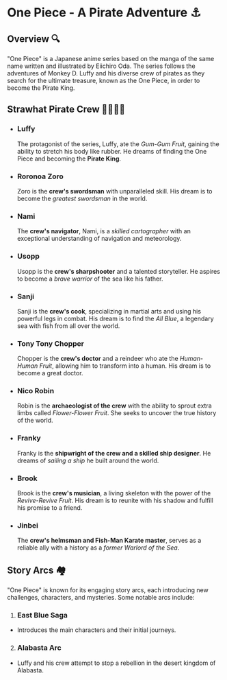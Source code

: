 # One Piece \- A Pirate Adventure ⚓

## Overview 🔍
"One Piece" is a Japanese anime series based on the manga of the same name written and illustrated by Eiichiro Oda. The series follows the adventures of Monkey D. Luffy and his diverse crew of pirates as they search for the ultimate treasure, known as the One Piece, in order to become the Pirate King.

## Strawhat Pirate Crew 👩‍👨‍👦‍👦
- ### Luffy
  The protagonist of the series, Luffy, ate the *Gum-Gum Fruit*, gaining the ability to stretch his body like rubber. He dreams of finding the One Piece and becoming the **Pirate King**.
- ### Roronoa Zoro
  Zoro is the **crew's swordsman** with unparalleled skill. His dream is to become the *greatest swordsman* in the world.
- ### Nami
  The **crew's navigator**, Nami, is a *skilled cartographer* with an exceptional understanding of navigation and meteorology.
- ### Usopp
  Usopp is the **crew's sharpshooter** and a talented storyteller. He aspires to become a *brave warrior* of the sea like his father.
- ### Sanji
  Sanji is the **crew's cook**, specializing in martial arts and using his powerful legs in combat. His dream is to find the *All Blue*, a legendary sea with fish from all over the world.
- ### Tony Tony Chopper
  Chopper is the **crew's doctor** and a reindeer who ate the *Human-Human Fruit*, allowing him to transform into a human. His dream is to become a great doctor.
- ### Nico Robin
  Robin is the **archaeologist of the crew** with the ability to sprout extra limbs called *Flower-Flower Fruit*. She seeks to uncover the true history of the world.
- ### Franky
  Franky is the **shipwright of the crew and a skilled ship designer**. He dreams of *sailing a ship* he built around the world.
- ### Brook
  Brook is the **crew's musician**, a living skeleton with the power of the *Revive-Revive Fruit*. His dream is to reunite with his shadow and fulfill his promise to a friend.
- ### Jinbei
  The **crew's helmsman and Fish-Man Karate master**, serves as a reliable ally with a history as a *former Warlord of the Sea*.

## Story Arcs 🏘️
"One Piece" is known for its engaging story arcs, each introducing new challenges, characters, and mysteries. Some notable arcs include:
1. ### East Blue Saga
  - Introduces the main characters and their initial journeys.

2. ### Alabasta Arc
  - Luffy and his crew attempt to stop a rebellion in the desert kingdom of Alabasta.
